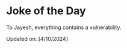 # Joke of the Day

<!-- #joke -->
To Jayesh, everything contains a vulnerability.

Updated on: [4/10/2024]
<!-- #jokeEnd -->
